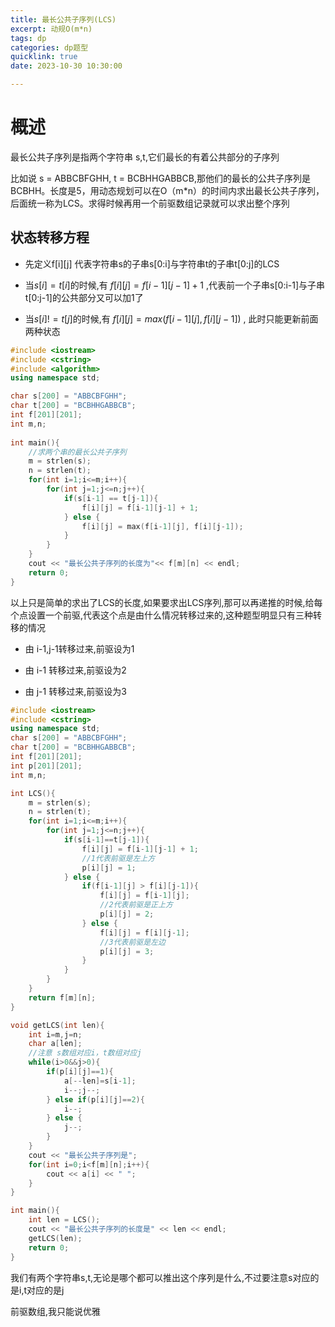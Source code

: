 ```yaml
---
title: 最长公共子序列(LCS)
excerpt: 动规O(m*n)
tags: dp
categories: dp题型
quicklink: true
date: 2023-10-30 10:30:00

---
```




# 概述

最长公共子序列是指两个字符串 s,t,它们最长的有着公共部分的子序列

比如说 s = ABBCBFGHH, t = BCBHHGABBCB,那他们的最长的公共子序列是BCBHH。长度是5，用动态规划可以在O（m*n）的时间内求出最长公共子序列，后面统一称为LCS。求得时候再用一个前驱数组记录就可以求出整个序列



## 状态转移方程

- 先定义f[i][j] 代表字符串s的子串s[0:i]与字符串t的子串t[0:j]的LCS

- 当$s[i]=t[i]$的时候,有 $f[i][j]=f[i-1][j-1]+1$ ,代表前一个子串s[0:i-1]与子串t[0:j-1]的公共部分又可以加1了

- 当$s[i]!=t[j]$的时候,有 $f[i][j]=max(f[i-1][j],f[i][j-1])$ , 此时只能更新前面两种状态



```cpp
#include <iostream>
#include <cstring>
#include <algorithm>
using namespace std;

char s[200] = "ABBCBFGHH";
char t[200] = "BCBHHGABBCB";
int f[201][201];
int m,n;
 
int main(){
	//求两个串的最长公共子序列 
	m = strlen(s);
	n = strlen(t);
	for(int i=1;i<=m;i++){
		for(int j=1;j<=n;j++){
			if(s[i-1] == t[j-1]){
				f[i][j] = f[i-1][j-1] + 1;
			} else {
				f[i][j] = max(f[i-1][j], f[i][j-1]);
			}
		}
	}
	cout << "最长公共子序列的长度为"<< f[m][n] << endl;
	return 0;
}
```



以上只是简单的求出了LCS的长度,如果要求出LCS序列,那可以再递推的时候,给每个点设置一个前驱,代表这个点是由什么情况转移过来的,这种题型明显只有三种转移的情况

- 由 i-1,j-1转移过来,前驱设为1

- 由 i-1 转移过来,前驱设为2

- 由 j-1 转移过来,前驱设为3



```cpp
#include <iostream>
#include <cstring>
using namespace std;
char s[200] = "ABBCBFGHH";
char t[200] = "BCBHHGABBCB";
int f[201][201];
int p[201][201];
int m,n;

int LCS(){
	m = strlen(s);
	n = strlen(t);
	for(int i=1;i<=m;i++){
		for(int j=1;j<=n;j++){
			if(s[i-1]==t[j-1]){
				f[i][j] = f[i-1][j-1] + 1;
				//1代表前驱是左上方 
				p[i][j] = 1;
			} else {
				if(f[i-1][j] > f[i][j-1]){
					f[i][j] = f[i-1][j];
					//2代表前驱是正上方 
					p[i][j] = 2;
				} else {
					f[i][j] = f[i][j-1];
					//3代表前驱是左边 
					p[i][j] = 3;
				}
			}
		}
	}
	return f[m][n];
}

void getLCS(int len){
	int i=m,j=n;
	char a[len];
	//注意 s数组对应i，t数组对应j 
	while(i>0&&j>0){
		if(p[i][j]==1){
			a[--len]=s[i-1];
			i--;j--;
		} else if(p[i][j]==2){
			i--;
		} else {
			j--;
		}
	}
	cout << "最长公共子序列是";
	for(int i=0;i<f[m][n];i++){
		cout << a[i] << " ";
	}
}

int main(){
	int len = LCS();
	cout << "最长公共子序列的长度是" << len << endl;
	getLCS(len);
	return 0;
}
```

我们有两个字符串s,t,无论是哪个都可以推出这个序列是什么,不过要注意s对应的是i,t对应的是j





前驱数组,我只能说优雅


